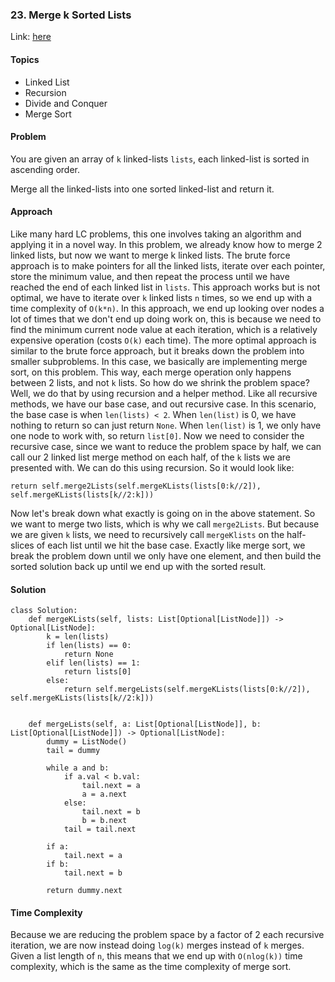 ### 23. Merge k Sorted Lists

Link: [here](https://leetcode.com/problems/merge-k-sorted-lists/description/)

#### Topics
- Linked List
- Recursion 
- Divide and Conquer
- Merge Sort

#### Problem
You are given an array of `k` linked-lists `lists`, each linked-list is sorted in ascending order.

Merge all the linked-lists into one sorted linked-list and return it.

#### Approach
Like many hard LC problems, this one involves taking an algorithm and applying it in a novel way. In this problem, we already know how to merge 2 linked lists, but now we want to merge k linked lists.
The brute force approach is to make pointers for all the linked lists, iterate over each pointer, store the minimum value, and then repeat the process until we have reached the end of each linked list in `lists`. This approach works but is not optimal, we have to iterate over `k` linked lists `n` times, so we end up with a time complexity of `O(k*n)`. In this approach, we end up looking over nodes a lot of times that we don't end up doing work on, this is because we need to find the minimum current node value at each iteration, which is a relatively expensive operation (costs `O(k)` each time).
The more optimal approach is similar to the brute force approach, but it breaks down the problem into smaller subproblems. In this case, we basically are implementing merge sort, on this problem. This way, each merge operation only happens between 2 lists, and not `k` lists. 
So how do we shrink the problem space? Well, we do that by using recursion and a helper method. Like all recursive methods, we have our base case, and out recursive case. In this scenario, the base case is when `len(lists) < 2`. When `len(list)` is 0, we have nothing to return so can just return `None`. When `len(list)` is 1, we only have one node to work with, so return `list[0]`. 
Now we need to consider the recursive case, since we want to reduce the problem space by half, we can call our 2 linked list merge method on each half, of the `k` lists we are presented with. We can do this using recursion. So it would look like:
```
return self.merge2Lists(self.mergeKLists(lists[0:k//2]), self.mergeKLists(lists[k//2:k]))
```
Now let's break down what exactly is going on in the above statement. So we want to merge two lists, which is why we call `merge2Lists`. But because we are given `k` lists, we need to recursively call `mergeKlists` on the half-slices of each list until we hit the base case. Exactly like merge sort, we break the problem down until we only have one element, and then build the sorted solution back up until we end up with the sorted result. 

#### Solution
```
class Solution:
    def mergeKLists(self, lists: List[Optional[ListNode]]) -> Optional[ListNode]:
        k = len(lists)
        if len(lists) == 0:
            return None
        elif len(lists) == 1:
            return lists[0]
        else:
            return self.mergeLists(self.mergeKLists(lists[0:k//2]), self.mergeKLists(lists[k//2:k]))

    
    def mergeLists(self, a: List[Optional[ListNode]], b: List[Optional[ListNode]]) -> Optional[ListNode]:
        dummy = ListNode()
        tail = dummy

        while a and b:
            if a.val < b.val:
                tail.next = a
                a = a.next
            else:
                tail.next = b
                b = b.next
            tail = tail.next
        
        if a:
            tail.next = a
        if b:
            tail.next = b
        
        return dummy.next
```

#### Time Complexity
Because we are reducing the problem space by a factor of 2 each recursive iteration, we are now instead doing `log(k)` merges instead of `k` merges. Given a list length of `n`, this means that we end up with `O(nlog(k))` time complexity, which is the same as the time complexity of merge sort.